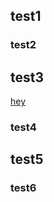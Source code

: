 ## test1
### test2
## test3
[hey](https://github.com/pablogonzales2009/markdown-test#test5)
### test4
## test5
### test6
